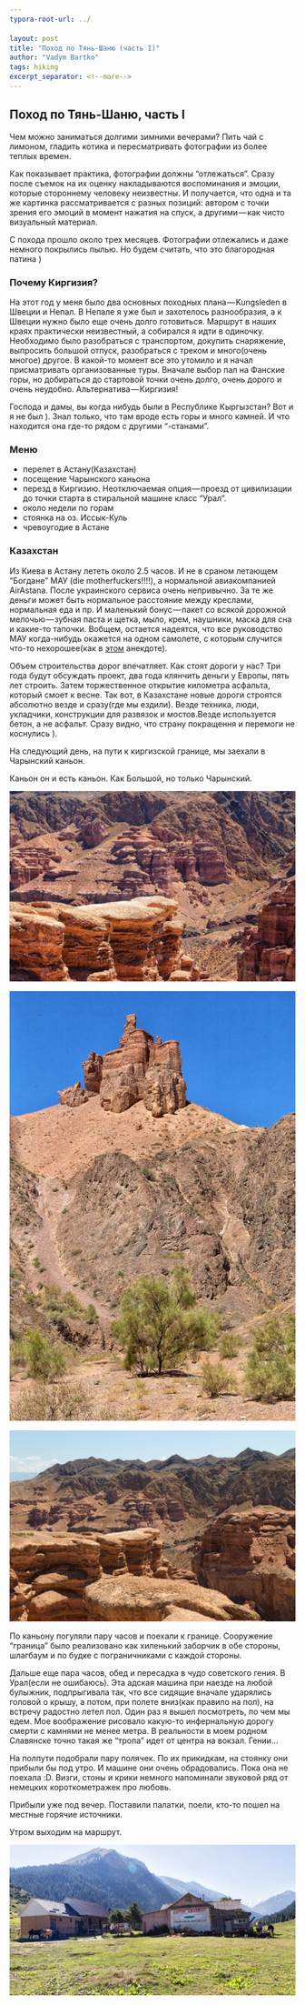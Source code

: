 ```yaml
---
typora-root-url: ../

layout: post
title: "Поход по Тянь-Шаню (часть I)"
author: "Vadym Bartko"
tags: hiking
excerpt_separator: <!--more-->
---
```


## Поход по Тянь-Шаню, часть I

<!--more-->

Чем можно заниматься долгими зимними вечерами? Пить чай с лимоном, гладить котика и пересматривать фотографии из более теплых времен.

Как показывает практика, фотографии должны “отлежаться”. Сразу после съемок на их оценку накладываются воспоминания и эмоции, которые стороннему человеку неизвестны. И получается, что одна и та же картинка рассматривается с разных позиций: автором с точки зрения его эмоций в момент нажатия на спуск, а другими — как чисто визуальный материал.

С похода прошло около трех месяцев. Фотографии отлежались и даже немного покрылись пылью. Но будем считать, что это благородная патина )

### Почему Киргизия?

На этот год у меня было два основных походных плана — Kungsleden в Швеции и Непал. В Непале я уже был и захотелось разнообразия, а к Швеции нужно было еще очень долго готовиться. Маршрут в наших краях практически неизвестный, а собирался я идти в одиночку. Необходимо было разобраться с транспортом, докупить снаряжение, выпросить большой отпуск, разобраться с треком и много(очень многое) другое. В какой-то момент все это утомило и я начал присматривать организованные туры. Вначале выбор пал на Фанские горы, но добираться до стартовой точки очень долго, очень дорого и очень неудобно. Альтернатива — Киргизия!

Господа и дамы, вы когда нибудь были в Республике Кыргызстан? Вот и я не был ). Знал только, что там вроде есть горы и много камней. И что находится она где-то рядом с другими “-станами”.

### Меню

- перелет в Астану(Казахстан)
- посещение Чарынского каньона
- перезд в Киргизию. Неотключаемая опция — проезд от цивилизации до точки старта в стиральной машине класс “Урал”.
- около недели по горам
- стоянка на оз. Иссык-Куль
- чревоугодие в Астане


### Казахстан

Из Киева в Астану лететь около 2.5 часов. И не в сраном летающем “Богдане” МАУ (die motherfuckers!!!!), а нормальной авиакомпанией AirAstana. После украинского сервиса очень непривычно. За те же деньги может быть нормальное расстояние между креслами, нормальная еда и пр. И маленький бонус — пакет со всякой дорожной мелочью — зубная паста и щетка, мыло, крем, наушники, маска для сна и какие-то тапочки. Вобщем, остается надеятся, что все руководство МАУ когда-нибудь окажется на одном самолете, с которым случится что-то нехорошее(как в [этом](https://www.anekdot.ru/id/21086/) анекдоте).

Объем строительства дорог впечатляет. Как стоят дороги у нас? Три года будут обсуждать проект, два года клянчить деньги у Европы, пять лет строить. Затем торжественное открытие километра асфальта, который смоет к весне. Так вот, в Казахстане новые дороги строятся абсолютно везде и сразу(где мы ездили). Везде техника, люди, укладчики, конструкции для развязок и мостов.Везде используется бетон, а не асфальт. Сразу видно, что страну покращення и перемоги не коснулись ).

На следующий день, на пути к киргизской границе, мы заехали в Чарынский каньон.

Каньон он и есть каньон. Как Большой, но только Чарынский.

![img](/assets/2017-12-01-kyrgyzstan/1edeTTdKi3PRfIP1h4SyJCQ.jpeg)

![img](/assets/2017-12-01-kyrgyzstan/1x7ITD3_Sdbn0N8HDEUlzHQ.jpeg)

![img](/assets/2017-12-01-kyrgyzstan/1ixjemdjx-wkHXRLDfcWuvw.jpeg)

По каньону погуляли пару часов и поехали к границе. Сооружение “граница” было реализовано как хиленький заборчик в обе стороны, шлагбаум и по будке с пограничниками с каждой стороны.

Дальше еще пара часов, обед и пересадка в чудо советского гения. В Урал(если не ошибаюсь). Эта адская машина при наезде на любой булыжник, подпрыгивала так, что все сидящие вначале ударялись головой о крышу, а потом, при полете вниз(как правило на пол), на встречу радостно летел пол. Один раз я вышел посмотреть, по чем мы едем. Мое воображение рисовало какую-то инфернальную дорогу смерти с камнями не менее метра. В реальности в моем родном Славянске точно такая же “тропа” идет от центра на вокзал. Гении…

На полпути подобрали пару полячек. По их прикидкам, на стоянку они прибыли бы под утро. И машине они очень обрадовались. Пока она не поехала :D. Визги, стоны и крики немного напоминали звуковой ряд от немецких короткометражек про любовь.

Прибыли уже под вечер. Поставили палатки, поели, кто-то пошел на местные горячие источники.

Утром выходим на маршрут.

![img](/assets/2017-12-01-kyrgyzstan/1QWAd6LnOTi5Xb2Nawlk22A.jpeg)